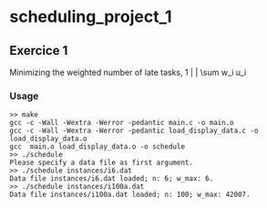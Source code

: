 # scheduling_project_1

## Exercice 1

Minimizing the weighted number of late tasks, 1 | | \sum w_i u_i

### Usage

```
>> make
gcc -c -Wall -Wextra -Werror -pedantic main.c -o main.o
gcc -c -Wall -Wextra -Werror -pedantic load_display_data.c -o load_display_data.o
gcc  main.o load_display_data.o -o schedule
>> ./schedule 
Please specify a data file as first argument.
>> ./schedule instances/i6.dat
Data file instances/i6.dat loaded; n: 6; w_max: 6.
>> ./schedule instances/i100a.dat 
Data file instances/i100a.dat loaded; n: 100; w_max: 42007.
```
